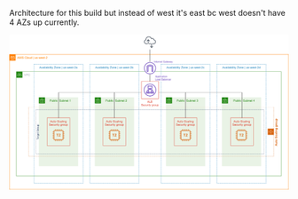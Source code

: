 Architecture for this build but instead of west it's east bc west doesn't have 4 AZs up currently.

![text](/IaC/TerraForm/lampStack/docs/AutoScalingLAMP.png)